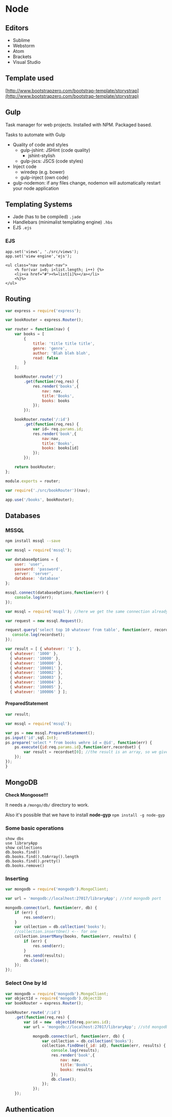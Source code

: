 # Node

## Editors

* Sublime
* Webstorm
* Atom
* Brackets
* Visual Studio

## Template used

[http://www.bootstrapzero.com/bootstrap-template/storystrap](http://www.bootstrapzero.com/bootstrap-template/storystrap)

## Gulp

Task manager for web projects. Installed with NPM. Packaged based.

Tasks to automate with Gulp

* Quality of code and styles
    * gulp-jshint: JSHint (code quality)
        * jshint-stylish
    * gulp-jscs: JSCS (code styles)
* Inject code
    * wiredep (e.g. bower)
    * gulp-inject (own code)
* gulp-nodemon: if any files change, nodemon will automatically restart your node application

## Templating Systems

* Jade (has to be compiled) ```.jade```
* Handlebars (minimalist templating engine) ```.hbs```
* EJS ```.ejs```

### EJS

```
app.set('views', './src/views');
app.set('view engine','ejs');
```

```
<ul class="nav navbar-nav">
    <% for(var i=0; i<list.length; i++) {%>
    <li><a href="#"><%=list[i]%></a></li>
    <%}%>
</ul>
```

## Routing

```javascript
var express = require('express');

var bookRouter = express.Router();

var router = function(nav) {
    var books = [
        {
            title: 'title title title',
            genre: 'genre',
            author: 'Blah bleh bloh',
            read: false
        }
    ];

    bookRouter.route('/')
        .get(function(req,res) {
            res.render('books',{
                nav: nav,
                title:'Books',
                books: books
            });
        });

    bookRouter.route('/:id')
        .get(function(req,res) {
            var id= req.params.id;
            res.render('book',{
                nav:nav,
                title:'Books',
                books: books[id]
            });
        });

    return bookRouter;
};

module.exports = router;
```

```javascript
var require('./src/bookRouter')(nav);

app.use('/books', bookRouter);
```

## Databases

### MSSQL

```bash
npm install mssql --save
```

```javascript
var mssql = require('mssql');

var databaseOptions = {
    user: 'user',
    password: 'password',
    server: 'server',
    database: 'database'
};

mssql.connect(databaseOptions,function(err) {
    console.log(err);
});
```

```javascript
var mssql = require('msqsl'); //here we get the same connection already stablished. Is the way node works.

var request = new mssql.Request();

request.query('select top 10 whatever from table', function(err, recordset) {
   console.log(recordset);
});
```

```javascript
var result = [ { whatever: '1' },
  { whatever: '1000' },
  { whatever: '10000' },
  { whatever: '100000' },
  { whatever: '100001' },
  { whatever: '100002' },
  { whatever: '100003' },
  { whatever: '100004' },
  { whatever: '100005' },
  { whatever: '100006' } ];
```

#### PreparedStatement

```javascript
var result;

var mssql = require('mssql');

var ps = new mssql.PreparedStatement();
ps.input('id',sql.Int);
ps.prepare('select * from books wehre id = @id', function(err) {
    ps.execute({id:req.params.id},function(err,recordset) {
        var result = recordset[0]; //the result is an array, so we give back the first one
    });
});
}
```

## MongoDB

**Check Mongoose!!!**

It needs a ```/mongo/db/``` directory to work.

Also it's possible that we have to install **node-gyp** ```npm install -g node-gyp```

### Some basic operations

```
show dbs
use libraryApp
show collections
db.books.find()
db.books.find().toArray().length
db.books.find().pretty()
db.books.remove()
```

### Inserting

```javascript
var mongodb = require('mongodb').MongoClient;

var url = 'mongodb://localhost:27017/libraryApp'; //std mongodb port

mongodb.connect(url, function(err, db) {
    if (err) {
        res.send(err);
    }
    var collection = db.collection('books');
    //collection.insertOne() <-- for one
    collection.insertMany(books, function(err, results) {
        if (err) {
            res.send(err);
        }
        res.send(results);
        db.close();
    });
});
```

### Select One by Id

```javascript
var mongodb = require('mongodb').MongoClient;
var objectId = require('mongodb').ObjectID
var bookRouter = express.Router();

bookRouter.route('/:id')
    .get(function(req,res) {
        var id = new  objectId(req.params.id);
        var url = 'mongodb://localhost:27017/libraryApp'; //std mongodb port

            mongodb.connect(url, function(err, db) {
                var collection = db.collection('books');
                collection.findOne({_id: id}, function(err, results) {
                    console.log(results);
                    res.render('book',{
                        nav: nav,
                        title:'Books',
                        books: results
                    });
                    db.close();
                });
            });
    });
```

## Authentication

